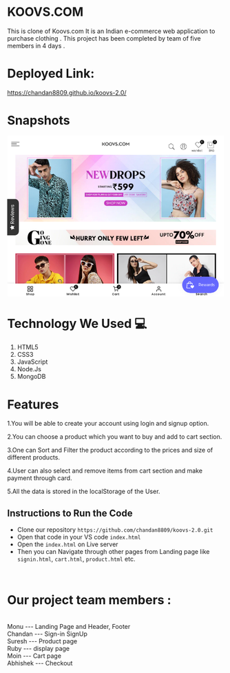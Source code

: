 # KOOVS.COM

This is clone of Koovs.com It is an Indian e-commerce web application to purchase clothing . This project has been completed by team of five members in 4 days .

# Deployed Link:

https://chandan8809.github.io/koovs-2.0/
 
# Snapshots
![Screenshot (1305)](https://github.com/MdMoin788/ALL_IMAGES_PREFESSIONALLY/blob/main/PORTFOLIO_IMAGES/Koovs.png?raw=true)

# Technology We Used :computer: 
1. HTML5
2. CSS3
3. JavaScript
4. Node.Js
5. MongoDB

# Features
1.You will be able to create your account using login and signup option.

2.You can choose a product which you want to buy and add to cart section.

3.One can Sort and Filter the product according to the prices and size of different products.

4.User can also select and remove items from cart section and make payment through card.

5.All the data is stored in the localStorage of the User.

## Instructions to Run the Code 

- Clone our repository `https://github.com/chandan8809/koovs-2.0.git`
- Open that code in your VS code `index.html`
- Open the `index.html` on Live server
- Then you can Navigate through other pages from Landing page like `signin.html`, `cart.html`, `product.html` etc.
 <br>

 # Our project team members :
 <br>
Monu    --- Landing Page and Header, Footer
<br>
Chandan --- Sign-in SignUp
<br>
Suresh  --- Product page
<br>
Ruby    --- display page
<br>
Moin    --- Cart page
<br>
Abhishek --- Checkout

